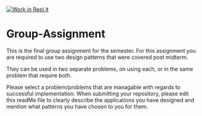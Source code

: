 [![Work in Repl.it](https://classroom.github.com/assets/work-in-replit-14baed9a392b3a25080506f3b7b6d57f295ec2978f6f33ec97e36a161684cbe9.svg)](https://classroom.github.com/online_ide?assignment_repo_id=341478&assignment_repo_type=GroupAssignmentRepo)
# Group-Assignment
This is the final group assignment for the semester. For this assignment you are required to use two design patterns that were covered post midterm.

They can be used in two separate problems, on using each, or in the same problem that require both.

Please select a problem/problems that are managable with regards to successful implementation.
When submitting your repository, please edit this readMe file to clearly describe the applications you have designed and mention what patterns you have chosen to you for them.
